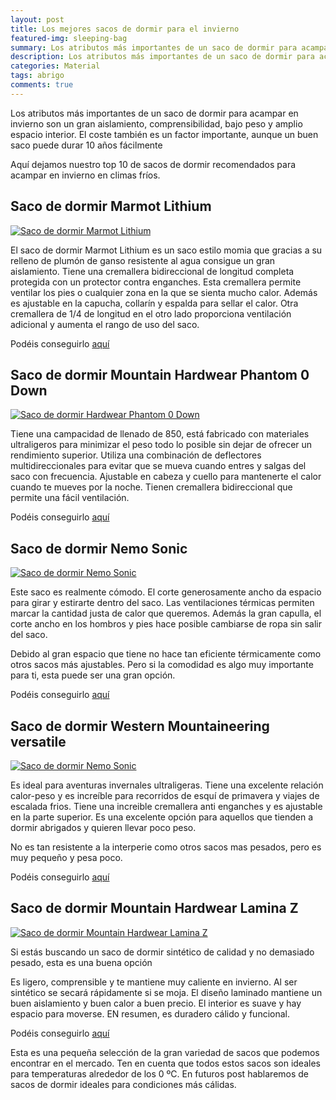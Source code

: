 ```yaml
---
layout: post
title: Los mejores sacos de dormir para el invierno
featured-img: sleeping-bag
summary: Los atributos más importantes de un saco de dormir para acampar en invierno son un gran aislamiento, comprensibilidad, bajo peso y amplio espacio interior. El coste también es un factor importante.
description: Los atributos más importantes de un saco de dormir para acampar en invierno son un gran aislamiento, comprensibilidad, bajo peso y amplio espacio interior. El coste también es un factor importante.
categories: Material
tags: abrigo
comments: true
---
```



<p>Los atributos más importantes de un saco de dormir para acampar en invierno son un gran aislamiento, comprensibilidad, bajo peso y amplio espacio interior. El coste también es un factor importante, aunque un buen saco puede durar 10 años fácilmente</p>

<p>Aquí dejamos nuestro top 10 de sacos de dormir recomendados para acampar en invierno en climas fríos.</p>

<h2>Saco de dormir Marmot Lithium</h2>

<a target="_blank" href="https://www.amazon.es/gp/product/B01NBT5M84/ref=as_li_tl?ie=UTF8&camp=3638&creative=24630&creativeASIN=B01NBT5M84&linkCode=as2&tag=tdspvv-21&linkId=2e486d59e508c0bb151a0e139975d77d" imageanchor="1" ><img  src="https://images-na.ssl-images-amazon.com/images/I/41XoakzyolL._AC_.jpg" class="product-img" alt="Saco de dormir Marmot Lithium" /></a>

<p>El saco de dormir Marmot Lithium es un saco estilo momia que gracias a su relleno de plumón de ganso resistente al agua consigue un gran aislamiento. Tiene una cremallera bidireccional de longitud completa protegida con un protector contra enganches. Esta cremallera permite ventilar los pies o cualquier zona en la que se sienta mucho calor. Además es ajustable en la capucha, collarín y espalda para sellar el calor. Otra cremallera de 1/4 de longitud en el otro lado proporciona ventilación adicional y aumenta el rango de uso del saco.</p>

<p>Podéis conseguirlo <a target="_blank" href="https://www.amazon.es/gp/product/B01NBT5M84/ref=as_li_tl?ie=UTF8&camp=3638&creative=24630&creativeASIN=B01NBT5M84&linkCode=as2&tag=tdspvv-21&linkId=2e486d59e508c0bb151a0e139975d77d">aquí</a><img src="//ir-es.amazon-adsystem.com/e/ir?t=tdspvv-21&l=am2&o=30&a=B01NBT5M84" width="1" height="1" border="0" alt="" style="border:none !important; margin:0px !important;" /></p>

<h2>Saco de dormir Mountain Hardwear Phantom 0 Down </h2>

<a target="_blank" href="https://www.amazon.es/gp/product/B07QMYDZKQ/ref=as_li_tl?ie=UTF8&camp=3638&creative=24630&creativeASIN=B07QMYDZKQ&linkCode=as2&tag=tdspvv-21&linkId=d74767fa5d77732b8e2af1e92a55ec9d" imageanchor="1" ><img  src="https://images-na.ssl-images-amazon.com/images/I/71kCw%2BA9UEL._AC_SX425_.jpg" class="product-img" alt="Saco de dormir Hardwear Phantom 0 Down" /></a>

<p>Tiene una campacidad de llenado de 850, está fabricado con materiales ultraligeros para minimizar el peso todo lo posible sin dejar de ofrecer un rendimiento superior. Utiliza una combinación de deflectores multidireccionales para evitar que se mueva cuando entres y salgas del saco con frecuencia. Ajustable en cabeza y cuello para mantenerte el calor cuando te mueves por la noche. Tienen cremallera bidireccional que permite una fácil ventilación.</p>

<p>Podéis conseguirlo <a target="_blank" href="https://www.amazon.es/gp/product/B07QMYDZKQ/ref=as_li_tl?ie=UTF8&camp=3638&creative=24630&creativeASIN=B07QMYDZKQ&linkCode=as2&tag=tdspvv-21&linkId=d74767fa5d77732b8e2af1e92a55ec9d">aquí</a><img src="//ir-es.amazon-adsystem.com/e/ir?t=tdspvv-21&l=am2&o=30&a=B07QMYDZKQ" width="1" height="1" border="0" alt="" style="border:none !important; margin:0px !important;" /></p>

<h2>Saco de dormir Nemo Sonic</h2>

<a target="_blank" href="https://www.amazon.es/gp/product/B01KILB98M/ref=as_li_tl?ie=UTF8&camp=3638&creative=24630&creativeASIN=B01KILB98M&linkCode=as2&tag=tdspvv-21&linkId=008554405171deb3d3dd3e2094276f2b" imageanchor="1" ><img  src="https://images-na.ssl-images-amazon.com/images/I/41U7yhV2jwL._AC_SY400_.jpg" class="product-img" alt="Saco de dormir Nemo Sonic" /></a>

<p>Este saco es realmente cómodo. El corte generosamente ancho da espacio para girar y estirarte dentro del saco. Las ventilaciones térmicas permiten marcar la cantidad justa de calor que queremos. Además la gran capulla, el corte ancho en los hombros y pies hace posible cambiarse de ropa sin salir del saco.</p>

<p>Debido al gran espacio que tiene no hace tan eficiente térmicamente como otros sacos más ajustables. Pero si la comodidad es algo muy importante para ti, esta puede ser una gran opción.</p>

<p>Podéis conseguirlo <a target="_blank" href="https://www.amazon.es/gp/product/B01KILB98M/ref=as_li_tl?ie=UTF8&camp=3638&creative=24630&creativeASIN=B01KILB98M&linkCode=as2&tag=tdspvv-21&linkId=008554405171deb3d3dd3e2094276f2b">aquí</a><img src="//ir-es.amazon-adsystem.com/e/ir?t=tdspvv-21&l=am2&o=30&a=B01KILB98M" width="1" height="1" border="0" alt="" style="border:none !important; margin:0px !important;" /></p>


<h2>Saco de dormir Western Mountaineering versatile</h2>

<a target="_blank" href="https://www.amazon.es/gp/product/B01KH4ABAW/ref=as_li_tl?ie=UTF8&camp=3638&creative=24630&creativeASIN=B01KH4ABAW&linkCode=as2&tag=tdspvv-21&linkId=8b26853ac1372779e22416cdc9631af4" imageanchor="1" ><img  src="https://images-na.ssl-images-amazon.com/images/I/415tWeBEJ3L._AC_.jpg" class="product-img" alt="Saco de dormir Nemo Sonic" /></a>


<p>Es ideal para aventuras invernales ultraligeras. Tiene una excelente relación calor-peso y es increíble para recorridos de esquí de primavera y viajes de escalada frios. Tiene una increible cremallera anti enganches y es ajustable en la parte superior. Es una excelente opción para aquellos que tienden a dormir abrigados y quieren llevar poco peso.</p>

<p>No es tan resistente a la interperie como otros sacos mas pesados, pero es muy pequeño y pesa poco.</p>


<p>Podéis conseguirlo <a target="_blank" href="https://www.amazon.es/gp/product/B01KH4ABAW/ref=as_li_tl?ie=UTF8&camp=3638&creative=24630&creativeASIN=B01KH4ABAW&linkCode=as2&tag=tdspvv-21&linkId=8b26853ac1372779e22416cdc9631af4">aquí</a><img src="//ir-es.amazon-adsystem.com/e/ir?t=tdspvv-21&l=am2&o=30&a=B01KH4ABAW" width="1" height="1" border="0" alt="link" style="border:none !important; margin:0px !important;" /></p>

<h2>Saco de dormir Mountain Hardwear Lamina Z</h2>

<a target="_blank" href="https://www.amazon.es/gp/product/B01KILATTC/ref=as_li_tl?ie=UTF8&camp=3638&creative=24630&creativeASIN=B01KILATTC&linkCode=as2&tag=tdspvv-21&linkId=b7ae994b8cff228d04d8f7d15fe8fa79" imageanchor="1" ><img  src="https://images-na.ssl-images-amazon.com/images/I/41u1p2izudL._AC_.jpg" class="product-img" alt="Saco de dormir Mountain Hardwear Lamina Z" /></a>

<p>Si estás buscando un saco de dormir sintético de calidad y no demasiado pesado, esta es una buena opción</p>

<p>Es ligero, comprensible y te mantiene muy caliente en invierno. Al ser sintético se  secará rápidamente si se moja. El diseño laminado mantiene un buen aislamiento y buen calor a buen precio. El interior es suave y hay espacio para moverse. EN resumen, es duradero cálido y funcional.</p>

<p>Podéis conseguirlo <a target="_blank" href="https://www.amazon.es/gp/product/B01KILATTC/ref=as_li_tl?ie=UTF8&camp=3638&creative=24630&creativeASIN=B01KILATTC&linkCode=as2&tag=tdspvv-21&linkId=b7ae994b8cff228d04d8f7d15fe8fa79">aquí</a><img src="//ir-es.amazon-adsystem.com/e/ir?t=tdspvv-21&l=am2&o=30&a=B01KILATTC" width="1" height="1" border="0" alt="" style="border:none !important; margin:0px !important;" /></p>


<p>Esta es una pequeña selección de la gran variedad de sacos que podemos encontrar en el mercado. Ten en cuenta que todos estos sacos son ideales para temperaturas alrededor de los 0 ºC. En futuros post hablaremos de sacos de dormir ideales para condiciones más cálidas.</p>
